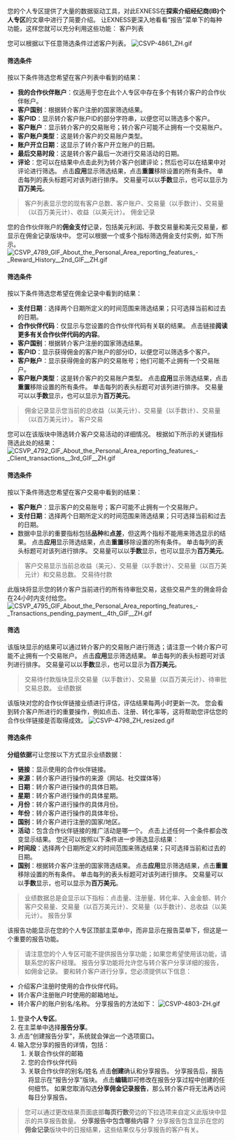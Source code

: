 
您的个人专区提供了大量的数据驱动工具，对此EXNESS在**探索介绍经纪商(IB)个人专区**的文章中进行了简要介绍。 让EXNESS更深入地看看“报告”菜单下的每种功能，这样您就可以充分利用这些功能：
客户列表
 
您可以根据以下任意筛选条件过滤客户列表。
![CSVP-4861_ZH.gif](https://testingcf.jsdelivr.net/gh/jarlin8/OSS@main/exhelp/CSVP-4861_ZH.gif)
#### 筛选条件 ####
按以下条件筛选您希望在客户列表中看到的结果：
* **我的合作伙伴账户**：仅适用于您在此个人专区中存在多个有转介客户的合作伙伴帐户。
* **客户国别**：根据转介客户注册的国家筛选结果。
* **客户ID**：显示转介客户账户ID的部分字符串，以便您可以筛选多个客户。
* **客户账户**：显示转介客户的交易账号；转介客户可能不止拥有一个交易账户。
* **客户账户类型**：这是转介客户的交易账户类型。
* **账户开立日期**：这显示了转介客户开立账户的日期。
* **最后交易时段**：这是转介客户最后一次进行交易活动的日期。
* **评论**：您可以在结果中点击此列为转介客户创建评论；然后也可以在结果中对评论进行筛选。
点击**应用**显示筛选结果，点击**重置**移除设置的所有条件。 单击每列的表头标题可对该列进行排序。 交易量可以以**手数**显示，也可以显示为**百万美元**。
> 客户列表显示您的现有客户总数、客户账户、交易量（以手数计）、交易量（以百万美元计）、收益（以美元计）。
佣金记录
 
您的合作伙伴账户的**佣金支付**记录，包括美元利润、手数交易量和美元交易量，都显示在佣金记录版块中。 您可以根据一个或多个指标筛选佣金支付实例，如下所示。
![CSVP_4789_GIF_About_the_Personal_Area_reporting_features_-_Reward_History__2nd_GIF__ZH.gif](https://testingcf.jsdelivr.net/gh/jarlin8/OSS@main/exhelp/CSVP_4789_GIF_About_the_Personal_Area_reporting_features_-_Reward_History__2nd_GIF__ZH.gif)
#### 筛选条件 ####
按以下条件筛选您希望在佣金记录中看到的结果：
* **支付日期**：选择两个日期所定义的时间范围来筛选结果；只可选择当前和过去的日期。
* **合作伙伴代码**：仅显示与您设置的合作伙伴代码有关联的结果。 点击链接**阅读更多有关合作伙伴代码的内容**。
* **客户国别**：根据转介客户注册的国家筛选结果。
* **客户ID**：显示获得佣金的客户账户的部分ID，以便您可以筛选多个客户。
* **客户账户**：显示获得佣金的客户的交易账号；他们可能不止拥有一个交易账户。
* **客户账户类型**：这是转介客户的交易账户类型。
点击**应用**显示筛选结果，点击**重置**移除设置的所有条件。 单击每列的表头标题可对该列进行排序。 交易量可以以**手数**显示，也可以显示为**百万美元**。
> 佣金记录显示您当前的总收益（以美元计）、交易量（以手数计）、交易量（以百万美元计）。
客户交易
 
您可以在该版块中筛选转介客户交易活动的详细情况。 根据如下所示的关键指标筛选此处的结果：
![CSVP_4792_GIF_About_the_Personal_Area_reporting_features_-_Client_transactions__3rd_GIF__ZH.gif](https://testingcf.jsdelivr.net/gh/jarlin8/OSS@main/exhelp/CSVP_4792_GIF_About_the_Personal_Area_reporting_features_-_Client_transactions__3rd_GIF__ZH.gif)
#### 筛选条件 ####
按以下条件筛选您希望在客户交易中看到的结果：
* **客户账户**：显示客户的交易账号；客户可能不止拥有一个交易账户。
* **支付日期**：选择两个日期所定义的时间范围来筛选结果；只可选择当前和过去的日期。
* 数据中显示的重要指标包括**品种**和**点差**，但这两个指标不能用来筛选显示的结果。
点击**应用**显示筛选结果，点击**重置**移除设置的所有条件。 单击每列的表头标题可对该列进行排序。 交易量可以以**手数**显示，也可以显示为**百万美元**。
> 客户交易显示当前总收益（美元）、交易量（以手数计）、交易量（以百万美元计）和交易总数。
交易待付款
 
此版块将显示您的转介客户当前进行的所有待审批交易，这些交易产生的佣金将会在24小时内支付给您。
![CSVP_4795_GIF_About_the_Personal_Area_reporting_features_-_Transactions_pending_payment__4th_GIF__ZH.gif](https://testingcf.jsdelivr.net/gh/jarlin8/OSS@main/exhelp/CSVP_4795_GIF_About_the_Personal_Area_reporting_features_-_Transactions_pending_payment__4th_GIF__ZH.gif)
#### 筛选 ####
该版块显示的结果可以通过转介客户的交易账户进行筛选；请注意一个转介客户可能不止拥有一个交易账户。 点击**应用**显示筛选结果。 单击每列的表头标题可对该列进行排序。 交易量可以以**手数**显示，也可以显示为**百万美元**。
> 交易待付款版块显示交易量（以手数计）、交易量（以百万美元计）、待审批交易总数。
业绩数据
 
该版块对您的合作伙伴链接业绩进行评估，评估结果每两小时更新一次。 您会看到转介客户所进行的重要操作，例如点击、注册、转化率等，这将帮助您评估您的合作伙伴链接是否取得成效。
![CSVP-4798_ZH_resized.gif](https://testingcf.jsdelivr.net/gh/jarlin8/OSS@main/exhelp/CSVP-4798_ZH_resized.gif)
#### 筛选条件 ####
**分组依据**可让您按以下方式显示业绩数据：
* **链接**：显示使用的合作伙伴链接。
* **来源**：转介客户进行操作的来源（网站、社交媒体等）
* **日期**：转介客户进行操作的具体日期。
* **星期**：转介客户进行操作的具体星期。
* **月份**：转介客户进行操作的具体月份。
* **年份**：转介客户进行操作的具体年份。
* **国别**：转介客户进行注册的国家/地区。
* **活动**：包含合作伙伴链接的推广活动是哪一个。
点击上述任何一个条件都会改变显示结果。
您还可以按照以下条件进一步筛选显示结果：
* **时间段**：选择两个日期所定义的时间范围来筛选结果；只可选择当前和过去的日期。
* **国别**：根据转介客户注册的国家筛选结果。
点击**应用**显示筛选结果，点击**重置**移除设置的所有条件。 单击每列的表头标题可对该列进行排序。 交易量可以以**手数**显示，也可以显示为**百万美元**。
> 业绩数据总是会显示以下指标：点击量、注册量、转化率、入金金额、转介客户交易量、交易量（以百万美元计）、交易量（以手数计）、总收益（以美元计）。
报告分享
 
该报告功能显示在您的个人专区顶部主菜单中，而非显示在报告菜单下，但这是一个重要的报告功能。
> 请注意您的个人专区可能不提供报告分享功能；如果您希望使用该功能，请联系您的客户经理。
报告分享功能将允许您与转介客户分享详细的报告，如佣金记录。
要和转介客户进行分享，您必须提供以下信息：
* 介绍客户注册时使用的合作伙伴代码。
* 转介客户注册账户时使用的邮箱地址。
* 转介客户的账户别名/名称。
分享报告的方法如下：
![CSVP-4803-ZH.gif](https://testingcf.jsdelivr.net/gh/jarlin8/OSS@main/exhelp/CSVP-4803-ZH.gif)
1. 登录**个人专区**。
2. 在主菜单中选择**报告分享**。
3. 点击“创建报告分享”，系统就会弹出一个选项窗口。
4. 输入您分享的报告的详情，包括：
   1. 关联合作伙伴的邮箱
   2. 您的合作伙伴代码
   3. 关联合作伙伴的别名/姓名
   点击**创建**确认和分享报告。
分享报告后，报告将显示在“报告分享”版块。 点击**编辑**即可修改在报告分享过程中创建的任何细节。 如果您取消勾选**分享佣金记录报告**，那么转介客户将无法再访问每日分享报告。
> 您可以通过更改结果页面底部**每页行数**旁边的下拉选项来自定义此版块中显示的共享报告数量。
**分享报告中包含哪些内容？**
分享报告包含显示在您的**佣金记录**版块中的日报结果，这些结果仅与分享报告的客户有关。